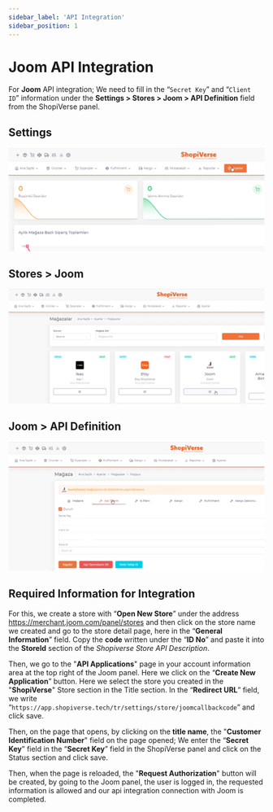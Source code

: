 ```yaml
---
sidebar_label: 'API Integration'
sidebar_position: 1
---
```



# Joom API Integration

For **Joom** API integration; We need to fill in the “`Secret Key`” and “`Client ID`” information under the **Settings > Stores > Joom > API Definition** field from the ShopiVerse panel.


## Settings
![Settings](../joom/img/svayarlar.png)

 
## Stores > Joom
![Joom](../joom/img/svjoom.png)

## Joom > API Definition
![JoomAPI](../joom/img/svjoomapi.png)

## Required Information for Integration
 
For this, we create a store with “**Open New Store**” under the address https://merchant.joom.com/panel/stores and then click on the store name we created and go to the store detail page, here in the “**General Information**” field. Copy the **code** written under the “**ID No**” and paste it into the **StoreId** section of the *Shopiverse Store API Description*.

Then, we go to the "**API Applications**" page in your account information area at the top right of the Joom panel. Here we click on the “**Create New Application**” button. Here we select the store you created in the "**ShopiVerse**" Store section in the Title section. In the “**Redirect URL**” field, we write “`https://app.shopiverse.tech/tr/settings/store/joomcallbackcode`” and click save.

Then, on the page that opens, by clicking on the **title name**, the "**Customer Identification Number**" field on the page opened; We enter the “**Secret Key**” field in the “**Secret Key**” field in the ShopiVerse panel and click on the Status section and click save.

Then, when the page is reloaded, the "**Request Authorization**" button will be created, by going to the Joom panel, the user is logged in, the requested information is allowed and our api integration connection with Joom is completed.
